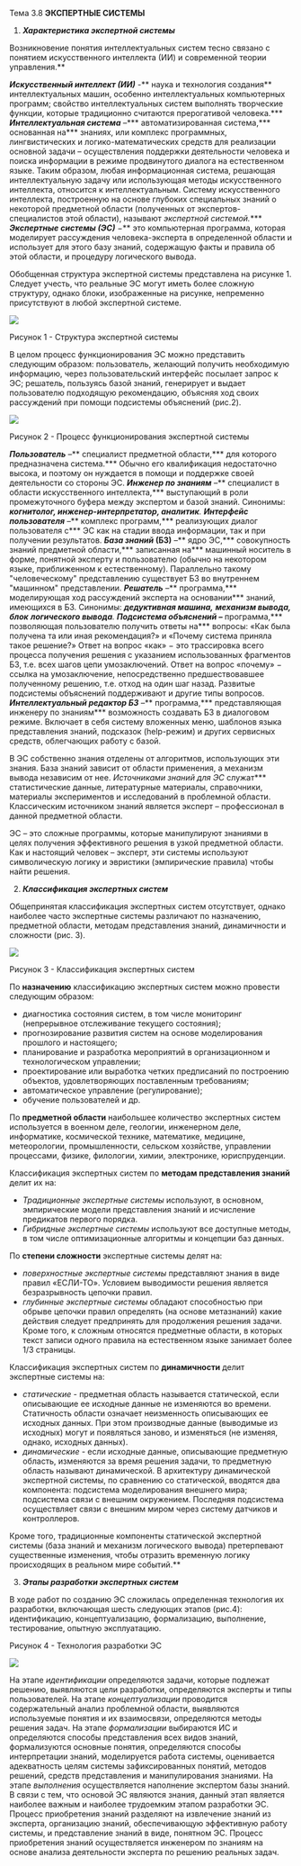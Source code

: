 ﻿Тема 3.8 **ЭКСПЕРТНЫЕ СИСТЕМЫ** 

1. ***Характеристика экспертной системы*** 

Возникновение понятия интеллектуальных  систем  тесно  связано  с  понятием искусственного интеллекта (ИИ) и современной теории управления.** 

***Искусственный  интеллект  (ИИ)***  -**  наука  и  технология  создания** интеллектуальных  машин,  особенно  интеллектуальных  компьютерных  программ; свойство  интеллектуальных  систем  выполнять  творческие  функции,  которые традиционно считаются прерогативой человека.*** 
***Интеллектуальная система***  –*** автоматизированная система,*** основанная на*** знаниях,  или  комплекс  программных,  лингвистических  и  логико-математических средств для реализации основной задачи – осуществления поддержки деятельности человека и поиска информации в режиме продвинутого диалога на естественном языке.  Таким  образом,  любая  информационная  система,  решающая интеллектуальную  задачу  или  использующая  методы  искусственного  интеллекта, относится к интеллектуальным. 
Систему  искусственного  интеллекта,  построенную  на  основе  глубоких специальных знаний о некоторой предметной области (полученных от экспертов- специалистов этой области), называют *экспертной системой.****  
***Экспертные  системы  (ЭС)***  −**  это  компьютерная  программа,  которая моделирует рассуждения человека-эксперта в определенной области и использует для этого базу знаний, содержащую факты и правила об этой области, и процедуру логического вывода. 

Обобщенная  структура  экспертной  системы  представлена  на  рисунке  1. Следует учесть, что реальные ЭС могут иметь более сложную структуру, однако блоки, изображенные на рисунке, непременно присутствуют в любой экспертной системе. 

![](3.8.1.png)

Рисунок 1 - Структура экспертной системы 

В  целом  процесс  функционирования  ЭС  можно  представить  следующим образом:  пользователь,  желающий  получить  необходимую  информацию,  через пользовательский  интерфейс  посылает  запрос  к  ЭС;  решатель,  пользуясь  базой знаний, генерирует и выдает пользователю подходящую рекомендацию, объясняя ход своих рассуждений при помощи подсистемы объяснений (рис.2). 

![](3.8.2.png)

Рисунок 2 - Процесс функционирования экспертной системы 

***Пользователь** –*** специалист предметной области,*** для которого предназначена система.*** Обычно его квалификация недостаточно высока, и поэтому он нуждается в помощи и поддержке своей деятельности со стороны ЭС. 
***Инженер  по  знаниям**  –***  специалист  в  области  искусственного  интеллекта,*** выступающий  в  роли  промежуточного  буфера  между  экспертом  и  базой  знаний. Синонимы: ***когнитолог, инженер-интерпретатор, аналитик**.* 
***Интерфейс  пользователя**  –***  комплекс  программ,***  реализующих  диалог пользователя  с***  ЭС  как  на  стадии  ввода  информации,  так  и  при  получении результатов. 
***База  знаний*  (БЗ)**  *–***  ядро  ЭС,***  совокупность  знаний  предметной  области,*** записанная  на***  машинный носитель  в  форме,  понятной  эксперту  и  пользователю (обычно на некотором языке, приближенном к естественному). Параллельно такому "человеческому"  представлению  существует  БЗ  во  внутреннем  "машинном" представлении. 
***Решатель**  –***  программа,***  моделирующая  ход  рассуждений  эксперта  на основании*** знаний, имеющихся в БЗ. Синонимы: ***дедуктивная машина,*** ***механизм вывода,*** ***блок*** ***логического вывода**.* 
***Подсистема объяснений –*** программа,*** позволяющая пользователю получить ответы на*** вопросы: «Как была получена та или иная рекомендация?» и «Почему система приняла такое решение?» Ответ на вопрос «как» − это трассировка всего процесса получения решения с указанием использованных фрагментов БЗ, т.е. всех шагов цепи умозаключений. Ответ на вопрос «почему» − ссылка на умозаключение, непосредственно предшествовавшее полученному решению, т.е. отход на один шаг назад. Развитые подсистемы объяснений поддерживают и другие типы вопросов. 
***Интеллектуальный редактор БЗ** –*** программа,*** представляющая инженеру по знаниям*** возможность создавать БЗ в диалоговом режиме. Включает в себя систему вложенных меню, шаблонов языка представления знаний, подсказок (help-режим) и других сервисных средств, облегчающих работу с базой. 

В ЭС собственно знания отделены от алгоритмов, использующих эти знания. База знаний зависит от области применения, а механизм вывода независим от нее. *Источниками  знаний  для  ЭС*  служат***  статистические  данные,  литературные материалы, справочники, материалы экспериментов и исследований в проблемной области.  Классическим  источником  знаний  является  эксперт  –  профессионал  в данной предметной области. 

ЭС  –  это  сложные  программы,  которые  манипулируют  знаниями  в  целях получения эффективного решения в узкой предметной области. Как и настоящий человек  –  эксперт,  эти  системы  используют  символическую  логику  и  эвристики (эмпирические правила) чтобы найти решения. 

2. ***Классификация экспертных систем*** 

Общепринятая  классификация  экспертных  систем  отсутствует,  однако наиболее часто экспертные системы различают по назначению, предметной области, методам представления знаний, динамичности и сложности (рис. 3). 

![](3.8.3.png)

Рисунок 3 -  Классификация экспертных систем 

По  **назначению**  классификацию  экспертных  систем  можно  провести следующим образом: 
- диагностика  состояния  систем,  в  том  числе  мониторинг  (непрерывное отслеживание текущего состояния); 
- прогнозирование  развития  систем  на  основе  моделирования  прошлого  и настоящего; 
- планирование  и  разработка  мероприятий  в  организационном  и технологическом управлении; 
- проектирование или выработка четких предписаний по построению объектов, удовлетворяющих поставленным требованиям; 
- автоматическое управление (регулирование); 
- обучение пользователей и др. 

По  **предметной  области**  наибольшее  количество  экспертных  систем используется  в  военном  деле,  геологии,  инженерном  деле,  информатике, космической  технике,  математике,  медицине,  метеорологии,  промышленности, сельском  хозяйстве,  управлении  процессами,  физике,  филологии,  химии, электронике, юриспруденции. 

Классификация экспертных систем по **методам представления знаний** делит их на: 
- *Традиционные экспертные системы* используют, в основном, эмпирические модели представления знаний и исчисление предикатов первого порядка.  
- *Гибридные  экспертные  системы*  используют  все  доступные  методы,  в  том числе оптимизационные алгоритмы и концепции баз данных. 

По **степени сложности** экспертные системы делят на: 
- *поверхностные  экспертные  системы*  представляют  знания  в  виде  правил «ЕСЛИ-ТО».  Условием  выводимости  решения  является  безразрывность  цепочки правил.  
- *глубинные экспертные системы* обладают способностью при обрыве цепочки правил определять (на основе метазнаний) какие действия следует предпринять для продолжения  решения  задачи.  Кроме  того,  к  сложным  относятся  предметные области, в которых текст записи одного правила на естественном языке занимает более 1/3 страницы. 

Классификация  экспертных  систем  по  **динамичности**  делит  экспертные системы на: 
- *статические*  -  предметная  область  называется  статической,  если описывающие ее исходные данные не изменяются во времени. Статичность области означает неизменность описывающих ее исходных данных. При этом производные данные  (выводимые из  исходных)  могут  и  появляться  заново,  и  изменяться  (не изменяя, однако, исходных данных). 
- *динамические* -  если исходные данные, описывающие предметную область, изменяются  за  время  решения  задачи,  то  предметную  область  называют динамической. В архитектуру динамической экспертной системы, по сравнению со статической, вводятся два компонента: подсистема моделирования внешнего мира; подсистема  связи  с  внешним  окружением.  Последняя  подсистема  осуществляет связи с внешним миром через систему датчиков и контроллеров.  

Кроме того, традиционные компоненты статической экспертной системы (база знаний  и  механизм  логического  вывода)  претерпевают  существенные  изменения, чтобы отразить временную логику происходящих в реальном мире событий.** 

3. ***Этапы разработки экспертных систем*** 

В  ходе  работ  по  созданию  ЭС  сложилась  определенная  технология  их разработки,  включающая  шесть  следующих  этапов  (рис.4):  идентификацию, концептуализацию,  формализацию,  выполнение,  тестирование,  опытную эксплуатацию.  

Рисунок 4 - Технология разработки ЭС 

![](3.8.4.png)

На  этапе *идентификации* определяются  задачи, которые подлежат решению, выявляются цели разработки, определяются эксперты и типы пользователей. 
На  этапе  *концептуализации*  проводится  содержательный  анализ  проблемной области,  выявляются  используемые  понятия  и  их  взаимосвязи,  определяются методы решения задач. 
На  этапе  *формализации*  выбираются  ИС  и  определяются  способы представления всех видов знаний, формализуются основные понятия, определяются способы  интерпретации  знаний,  моделируется  работа  системы,  оценивается адекватность целям системы зафиксированных понятий, методов решений, средств представления и манипулирования знаниями. 
На  этапе  *выполнения*  осуществляется  наполнение  экспертом  базы  знаний.  В связи  с  тем,  что  основой  ЭС  являются  знания,  данный  этап  является  наиболее важным  и  наиболее  трудоемким  этапом  разработки  ЭС.  Процесс  приобретения знаний  разделяют  на  извлечение  знаний  из  эксперта,  организацию  знаний, обеспечивающую эффективную работу системы, и представление знаний  в виде, понятном ЭС. Процесс приобретения знаний осуществляется инженером по знаниям на основе анализа деятельности эксперта по решению реальных задач. 
